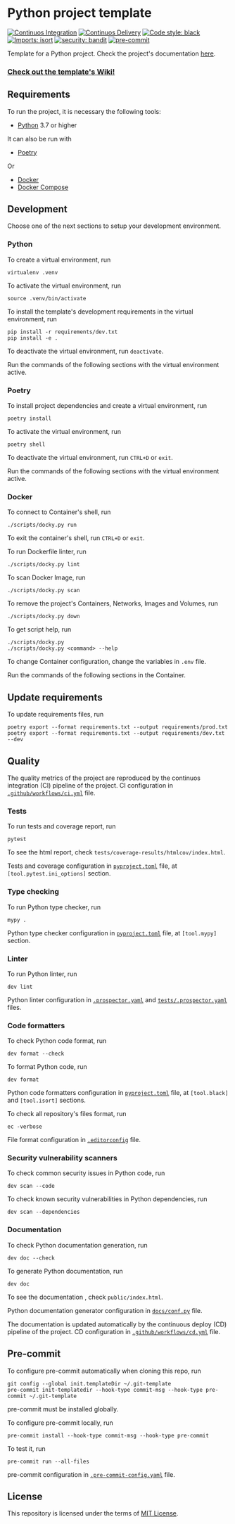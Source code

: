 # Python project template

[![Continuos Integration](https://github.com/mateusoliveira43/python-project-template/actions/workflows/ci.yml/badge.svg)](https://github.com/mateusoliveira43/python-project-template/actions)
[![Continuos Delivery](https://github.com/mateusoliveira43/python-project-template/actions/workflows/cd.yml/badge.svg)](https://github.com/mateusoliveira43/python-project-template/actions)
[![Code style: black](https://img.shields.io/badge/code%20style-black-000000.svg)](https://github.com/psf/black)
[![Imports: isort](https://img.shields.io/badge/%20imports-isort-%231674b1?style=flat&labelColor=ef8336)](https://pycqa.github.io/isort/)
[![security: bandit](https://img.shields.io/badge/security-bandit-yellow.svg)](https://github.com/PyCQA/bandit)
[![pre-commit](https://img.shields.io/badge/pre--commit-enabled-brightgreen?logo=pre-commit&logoColor=white)](https://github.com/pre-commit/pre-commit)

Template for a Python project. Check the project's documentation [here](https://mateusoliveira43.github.io/python-project-template/).

### [Check out the template's Wiki!](https://github.com/mateusoliveira43/python-project-template/wiki)

## Requirements

To run the project, it is necessary the following tools:

- [Python](https://wiki.python.org/moin/BeginnersGuide/Download) 3.7 or higher

It can also be run with

- [Poetry](https://python-poetry.org/docs/#installation)

Or

- [Docker](https://docs.docker.com/get-docker/)
- [Docker Compose](https://docs.docker.com/compose/install/)

## Development

Choose one of the next sections to setup your development environment.

### Python

To create a virtual environment, run
```
virtualenv .venv
```

To activate the virtual environment, run
```
source .venv/bin/activate
```

To install the template's development requirements in the virtual environment, run
```
pip install -r requirements/dev.txt
pip install -e .
```

To deactivate the virtual environment, run `deactivate`.

Run the commands of the following sections with the virtual environment active.

### Poetry

To install project dependencies and create a virtual environment, run
```
poetry install
```

To activate the virtual environment, run
```
poetry shell
```

To deactivate the virtual environment, run `CTRL+D` or `exit`.

Run the commands of the following sections with the virtual environment active.

### Docker

To connect to Container's shell, run
```
./scripts/docky.py run
```
To exit the container's shell, run `CTRL+D` or `exit`.

To run Dockerfile linter, run
```
./scripts/docky.py lint
```

To scan Docker Image, run
```
./scripts/docky.py scan
```

To remove the project's Containers, Networks, Images and Volumes, run
```
./scripts/docky.py down
```

To get script help, run
```
./scripts/docky.py
./scripts/docky.py <command> --help
```

To change Container configuration, change the variables in `.env` file.

Run the commands of the following sections in the Container.

## Update requirements

To update requirements files, run
```
poetry export --format requirements.txt --output requirements/prod.txt
poetry export --format requirements.txt --output requirements/dev.txt --dev
```

## Quality

The quality metrics of the project are reproduced by the continuos integration (CI) pipeline of the project. CI configuration in [`.github/workflows/ci.yml`](.github/workflows/ci.yml) file.

### Tests

To run tests and coverage report, run
```
pytest
```

To see the html report, check `tests/coverage-results/htmlcov/index.html`.

Tests and coverage configuration in [`pyproject.toml`](pyproject.toml) file, at `[tool.pytest.ini_options]` section.

### Type checking

To run Python type checker, run
```
mypy .
```

Python type checker configuration in [`pyproject.toml`](pyproject.toml) file, at `[tool.mypy]` section.

### Linter

To run Python linter, run
```
dev lint
```

Python linter configuration in [`.prospector.yaml`](.prospector.yaml) and [`tests/.prospector.yaml`](tests/.prospector.yaml) files.

### Code formatters

To check Python code format, run
```
dev format --check
```

To format Python code, run
```
dev format
```

Python code formatters configuration in [`pyproject.toml`](pyproject.toml) file, at `[tool.black]` and `[tool.isort]` sections.

To check all repository's files format, run
```
ec -verbose
```

File format configuration in [`.editorconfig`](.editorconfig) file.

### Security vulnerability scanners

To check common security issues in Python code, run
```
dev scan --code
```

To check known security vulnerabilities in Python dependencies, run
```
dev scan --dependencies
```

### Documentation

To check Python documentation generation, run
```
dev doc --check
```

To generate Python documentation, run
```
dev doc
```
To see the documentation , check `public/index.html`.

Python documentation generator configuration in [`docs/conf.py`](docs/conf.py) file.

The documentation is updated automatically by the continuous deploy (CD) pipeline of the project. CD configuration in [`.github/workflows/cd.yml`](.github/workflows/cd.yml) file.

## Pre-commit

To configure pre-commit automatically when cloning this repo, run
```
git config --global init.templateDir ~/.git-template
pre-commit init-templatedir --hook-type commit-msg --hook-type pre-commit ~/.git-template
```
pre-commit must be installed globally.

To configure pre-commit locally, run
```
pre-commit install --hook-type commit-msg --hook-type pre-commit
```

To test it, run
```
pre-commit run --all-files
```

pre-commit configuration in [`.pre-commit-config.yaml`](.pre-commit-config.yaml) file.

## License

This repository is licensed under the terms of [MIT License](LICENSE).
